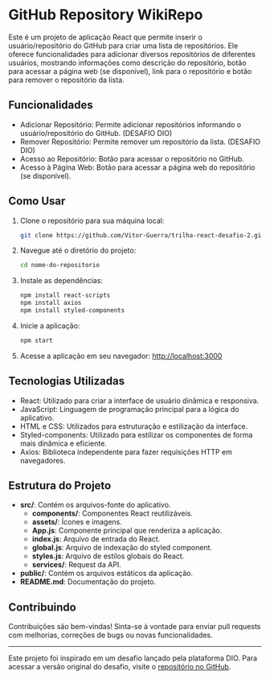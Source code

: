 # GitHub Repository WikiRepo

Este é um projeto de aplicação React que permite inserir o usuário/repositório do GitHub para criar uma lista de repositórios. Ele oferece funcionalidades para adicionar diversos repositórios de diferentes usuários, mostrando informações como descrição do repositório, botão para acessar a página web (se disponível), link para o repositório e botão para remover o repositório da lista.

## Funcionalidades

- Adicionar Repositório: Permite adicionar repositórios informando o usuário/repositório do GitHub. (DESAFIO DIO)
- Remover Repositório: Permite remover um repositório da lista. (DESAFIO DIO)
- Acesso ao Repositório: Botão para acessar o repositório no GitHub.
- Acesso à Página Web: Botão para acessar a página web do repositório (se disponível).

## Como Usar

1. Clone o repositório para sua máquina local:
    ```bash
    git clone https://github.com/Vitor-Guerra/trilha-react-desafio-2.git
    ```

2. Navegue até o diretório do projeto:
    ```bash
    cd nome-do-repositorio
    ```

3. Instale as dependências:
    ```bash
    npm install react-scripts
    npm install axios
    npm install styled-components
    ```

4. Inicie a aplicação:
    ```bash
    npm start
    ```

5. Acesse a aplicação em seu navegador:
    [http://localhost:3000](http://localhost:3000)

## Tecnologias Utilizadas

- React: Utilizado para criar a interface de usuário dinâmica e responsiva.
- JavaScript: Linguagem de programação principal para a lógica do aplicativo.
- HTML e CSS: Utilizados para estruturação e estilização da interface.
- Styled-components: Utilizado para estilizar os componentes de forma mais dinâmica e eficiente.
- Axios: Biblioteca independente para fazer requisições HTTP em navegadores.

## Estrutura do Projeto

- **src/**: Contém os arquivos-fonte do aplicativo.
  - **components/**: Componentes React reutilizáveis.
  - **assets/**: Ícones e imagens.
  - **App.js**: Componente principal que renderiza a aplicação.
  - **index.js**: Arquivo de entrada do React.
  - **global.js**: Arquivo de indexação do styled component.
  - **styles.js**: Arquivo de estilos globais do React.
  - **services/**: Request da API.
- **public/**: Contém os arquivos estáticos da aplicação.
- **README.md**: Documentação do projeto.

## Contribuindo

Contribuições são bem-vindas! Sinta-se à vontade para enviar pull requests com melhorias, correções de bugs ou novas funcionalidades. 

---

Este projeto foi inspirado em um desafio lançado pela plataforma DIO. Para acessar a versão original do desafio, visite o [repositório no GitHub](https://github.com/digitalinnovationone/trilha-react-desafio-2).
